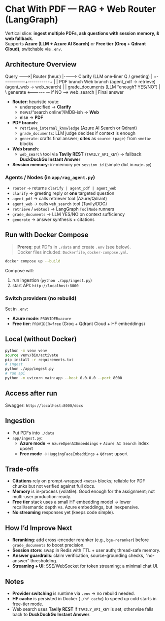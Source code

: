 # Chat With PDF — RAG + Web Router (LangGraph)
Vertical slice: **ingest multiple PDFs, ask questions with session memory, & web fallback**.  
Supports **Azure (LLM + Azure AI Search)** or **Free tier (Groq + Qdrant Cloud)**, switchable via `.env`.


## Architecture Overview
  Query --->|  Router (heur.)    |----> Clarify (LLM one-liner Q / greeting)
                       |
           +-----------+-----------+
           |                       |
        PDF branch              Web branch
   (agent_pdf -> retrieve)     (agent_web -> web_search)
           |                       |
       grade_documents (LLM “enough? YES/NO”)
           |            \ 
         generate <------ \-- if NO --> web_search
           |
        Final answer

- **Router**: heuristic route:
  - underspecified → **Clarify**
  - news/“search online”/IMDB-ish → **Web**
  - else → **PDF**
- **PDF branch**:
  - `retrieve_internal_knowledge` (Azure AI Search or Qdrant)  
  - `grade_documents`: LLM judge decides if context is enough  
  - `generate`: crafts final answer; **cites** as `source (page)` from `<meta>` blocks
- **Web branch**:
  - `web_search` tool via **Tavily REST** (`TAVILY_API_KEY`) → fallback **DuckDuckGo Instant Answer**
- **Session memory**: in-memory per `session_id` (simple dict in `main.py`)

### Agents / Nodes (in `app/rag_agent.py`)
- `router` → returns `clarify | agent_pdf | agent_web`
- `clarify` → greeting reply or **one** targeted question
- `agent_pdf` → calls retriever tool (Azure/Qdrant)
- `agent_web` → calls `web_search` tool (Tavily/DDG)
- `retrieve` / `webtool` → LangGraph `ToolNode` runners
- `grade_documents` → LLM YES/NO on context sufficiency
- `generate` → answer synthesis + citations

## Run with Docker Compose
> **Prereq**: put PDFs in `./data` and create `.env` (see below).  
> Docker files included: `Dockerfile`, `docker-compose.yml`.

```bash
docker compose up --build
```

Compose will:
1) run ingestion (`python ./app/ingest.py`)  
2) start API: `http://localhost:8000`

### Switch providers (no rebuild)
Set in `.env`:
- **Azure mode**: `PROVIDER=azure`
- **Free tier**: `PROVIDER=free` (Groq + Qdrant Cloud + HF embeddings)

## Local (without Docker)
```bash
python -m venv venv
source venv/bin/activate
pip install -r requirements.txt
# ingest
python ./app/ingest.py
# run api
python -m uvicorn main:app --host 0.0.0.0 --port 8000
```
## Access after run
Swagger: `http://localhost:8000/docs`

## Ingestion
- Put PDFs into `./data`
- `app/ingest.py`:
  - **Azure mode** → `AzureOpenAIEmbeddings` + `Azure AI Search` index upsert
  - **Free mode** → `HuggingFaceEmbeddings` + `Qdrant` upsert

## Trade-offs
- **Citations** rely on prompt-wrapped `<meta>` blocks; reliable for PDF chunks but not verified against full docs.
- **Memory** is in-process (volatile). Good enough for the assignment; not multi-user production-ready.
- **Free tier** stack uses a small HF embedding model → lower recall/semantic depth vs. Azure embeddings, but inexpensive.
- **No streaming** responses yet (keeps code simple).

## How I’d Improve Next
- **Reranking**: add cross-encoder reranker (e.g., `bge-reranker`) before `grade_documents` to boost precision.
- **Session store**: swap in Redis with TTL + user auth; thread-safe memory.
- **Answer guardrails**: claim verification, source-grounding checks, “no-answer” thresholding.
- **Streaming + UI**: SSE/WebSocket for token streaming; a minimal chat UI.

## Notes
- **Provider switching** is runtime via `.env` → no rebuild needed.
- **HF cache** is persisted in Docker (`./hf_cache`) to speed up cold starts in free-tier mode.
- Web search uses **Tavily REST** if `TAVILY_API_KEY` is set; otherwise falls back to **DuckDuckGo Instant Answer**.
